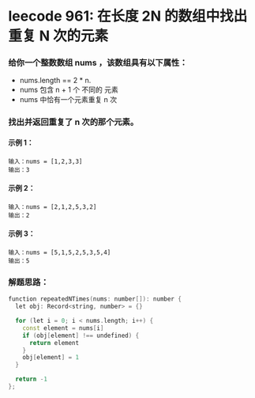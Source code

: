 # leecode 961: 在长度 2N 的数组中找出重复 N 次的元素

### 给你一个整数数组 nums ，该数组具有以下属性：

* nums.length == 2 * n.
* nums 包含 n + 1 个 不同的 元素
* nums 中恰有一个元素重复 n 次
### 找出并返回重复了 n 次的那个元素。

#### 示例 1：
```
输入：nums = [1,2,3,3]
输出：3
```
#### 示例 2：
```
输入：nums = [2,1,2,5,3,2]
输出：2
```
#### 示例 3：
```
输入：nums = [5,1,5,2,5,3,5,4]
输出：5
```
 
### 解题思路：
```cpp
function repeatedNTimes(nums: number[]): number {
  let obj: Record<string, number> = {}

  for (let i = 0; i < nums.length; i++) {
    const element = nums[i]
    if (obj[element] !== undefined) {
      return element
    }
    obj[element] = 1
  }

  return -1
};
```